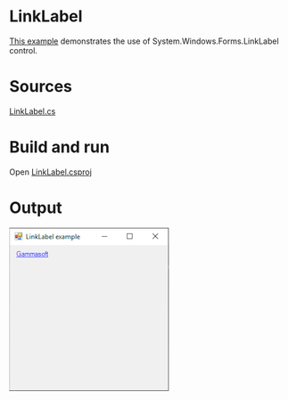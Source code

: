 # LinkLabel

[This example](.) demonstrates the use of System.Windows.Forms.LinkLabel control.

# Sources

[LinkLabel.cs](LinkLabel.cs)

# Build and run

Open [LinkLabel.csproj](LinkLabel.csproj)

# Output

![Screenshot](../../docs/Pictures/Forms/LinkLabel.png)


